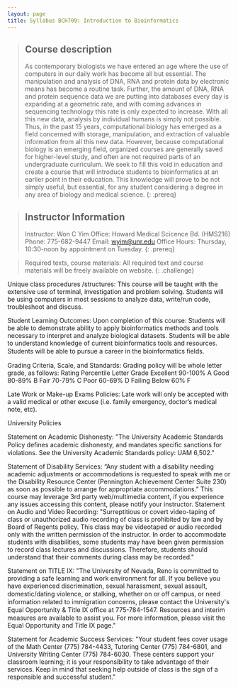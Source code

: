 ```yaml
---
layout: page
title: Syllabus BCH709: Introduction to Bioinformatics
---
```


> ## Course description
>As contemporary biologists we have entered an age where the use of computers in our daily work has become all but essential. The manipulation and analysis of DNA, RNA and protein data by electronic means has become a routine task. Further, the amount of DNA, RNA and protein sequence data we are putting into databases every day is expanding at a geometric rate, and with coming advances in sequencing technology this rate is only expected to increase. With all this new data, analysis by individual humans is simply not possible. Thus, in the past 15 years, computational biology has emerged as a field concerned with storage, manipulation, and extraction of valuable information from all this new data. However, because computational biology is an emerging field, organized courses are generally saved for higher-level study, and often are not required parts of an undergraduate curriculum. We seek to fill this void in education and create a course that will introduce students to bioinformatics at an earlier point in their education. This knowledge will prove to be not simply useful, but essential, for any student considering a degree in any area of biology and medical science.
{: .prereq}


> ## Instructor Information
>Instructor: Won C Yim
>Office: Howard Medical Scicence Bd. (HMS216)
>Phone: 775-682-9447
>Email: wyim@unr.edu
>Office Hours: Thursday, 10:30-noon by appointment on Tuesday.
{: .prereq} 


>Required texts, course materials:
>All required text and course materials will be freely available on website.
{: .challenge}


Unique class procedures /structures:
This course will be taught with the extensive use of terminal, investigation and problem solving. Students will be using computers in most sessions to analyze data, write/run code, troubleshoot and discuss.



Student Learning Outcomes:
Upon completion of this course:
Students will be able to demonstrate ability to apply bioinformatics methods and tools necessary to interpret and analyze biological datasets. Students will be able to understand knowledge of current bioinformatics tools and resources. Students will be able to pursue a career in the bioinformatics ﬁelds.


Grading Criteria, Scale, and Standards:
Grading policy will be whole letter grade, as follows:
Rating Percentile Letter Grade
Excellent 90-100% A
Good 80-89% B
Fair 70-79% C
Poor 60-69% D
Failing Below 60% F

Late Work or Make-up Exams Policies:
Late work will only be accepted with a valid medical or other excuse (i.e. family emergency, doctor’s medical note, etc).

University Policies

Statement on Academic Dishonesty:
"The University Academic Standards Policy deﬁnes academic dishonesty, and mandates speciﬁc sanctions for violations. See the University Academic Standards policy: UAM 6,502."

Statement of Disability Services:
“Any student with a disability needing academic adjustments or accommodations is requested to speak with me or the Disability Resource Center (Pennington Achievement Center Suite 230) as soon as possible to arrange for appropriate accommodations.”
This course may leverage 3rd party web/multimedia content, if you experience any issues accessing this content, please notify your instructor.
Statement on Audio and Video Recording:
"Surreptitious or covert video-taping of class or unauthorized audio recording of class is prohibited by law and by Board of Regents policy. This class may be videotaped or audio recorded only with the written permission of the instructor. In order to accommodate students with disabilities, some students may have been given permission to record class lectures and discussions. Therefore, students should understand that their comments during class may be recorded."

Statement on TITLE IX:
"The University of Nevada, Reno is committed to providing a safe learning and work environment for all. If you believe you have experienced discrimination, sexual harassment, sexual assault, domestic/dating violence, or stalking, whether on or oﬀ campus, or need information related to immigration concerns, please contact the University's Equal Opportunity & Title IX oﬃce at 775-784-1547. Resources and interim measures are available to assist you. For more information, please visit the Equal Opportunity and Title IX page."

Statement for Academic Success Services:
"Your student fees cover usage of the Math Center (775) 784-4433, Tutoring Center (775) 784-6801, and University Writing Center (775) 784-6030. These centers support your classroom learning; it is your responsibility to take advantage of their services. Keep in mind that seeking help outside of class is the sign of a responsible and successful student."
